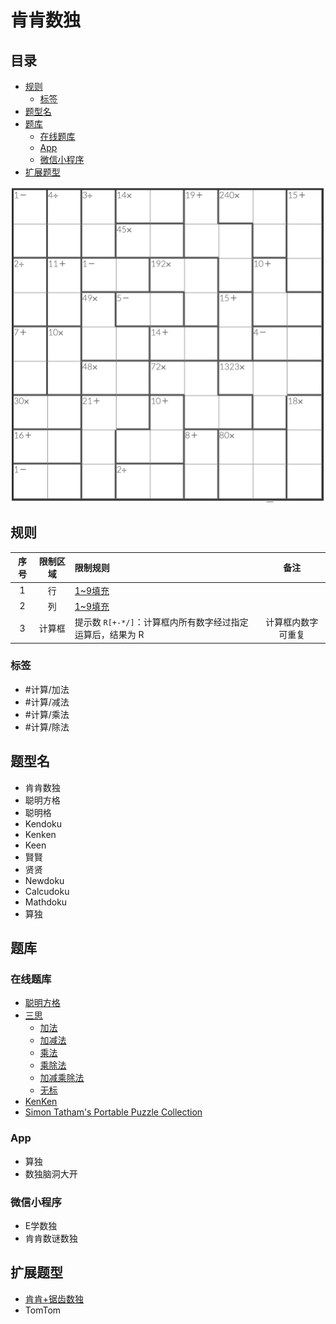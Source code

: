 # 肯肯数独
<!-- START doctoc generated TOC please keep comment here to allow auto update -->
<!-- DON'T EDIT THIS SECTION, INSTEAD RE-RUN doctoc TO UPDATE -->
## 目录

- [规则](#%E8%A7%84%E5%88%99)
  - [标签](#%E6%A0%87%E7%AD%BE)
- [题型名](#%E9%A2%98%E5%9E%8B%E5%90%8D)
- [题库](#%E9%A2%98%E5%BA%93)
  - [在线题库](#%E5%9C%A8%E7%BA%BF%E9%A2%98%E5%BA%93)
  - [App](#app)
  - [微信小程序](#%E5%BE%AE%E4%BF%A1%E5%B0%8F%E7%A8%8B%E5%BA%8F)
- [扩展题型](#%E6%89%A9%E5%B1%95%E9%A2%98%E5%9E%8B)

<!-- END doctoc generated TOC please keep comment here to allow auto update -->

![题](../../../../images/sudoku/肯肯数独.png)

## 规则

| 序号  | 限制区域 | 限制规则                                |    备注     |
|:---:|:----:|:------------------------------------|:---------:|
|  1  |  行   | [1~9填充]                             |           |
|  2  |  列   | [1~9填充]                             |           |
|  3  | 计算框  | 提示数 `R[+-*/]`：计算框内所有数字经过指定运算后，结果为 R | 计算框内数字可重复 |

### 标签

- #计算/加法
- #计算/减法
- #计算/乘法
- #计算/除法

## 题型名

- 肯肯数独
- 聪明方格
- 聪明格
- Kendoku
- Kenken
- Keen
- 賢賢
- 贤贤
- Newdoku
- Calcudoku
- Mathdoku
- 算独

## 题库

### 在线题库

- [聪明方格](https://cn.newdoku.com/)
- [三思](https://www.12634.com/kendoku/9x9)
  - [加法](https://www.12634.com/kendoku/9x9/add?level=tricky)
  - [加减法](https://www.12634.com/kendoku/9x9/add-subtract?level=tricky)
  - [乘法](https://www.12634.com/kendoku/9x9/multiply?level=tricky)
  - [乘除法](https://www.12634.com/kendoku/9x9/multiply-divide?level=tricky)
  - [加减乘除法](https://www.12634.com/kendoku/9x9/asmd?level=tricky)
  - [无标](https://www.12634.com/kendoku/9x9/none?level=tricky)
- [KenKen](https://www.kenkenpuzzle.com/play_now)
- [Simon Tatham's Portable Puzzle Collection](https://www.chiark.greenend.org.uk/~sgtatham/puzzles/js/keen.html)

### App

- 算独
- 数独脑洞大开

### 微信小程序

- E学数独
- 肯肯数谜数独

## 扩展题型

- [肯肯+锯齿数独](../../混合类/肯肯+锯齿数独.md)
- TomTom

[1~9填充]: ../../../../rules/rules.md#1to9填充

